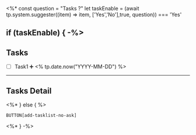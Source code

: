 
<%*
const question = "Tasks ?"
let taskEnable = (await tp.system.suggester((item) => item, ['Yes','No'],true, question)) === 'Yes'

if (taskEnable) { -%>
---
## Tasks
- [ ] Task1 ➕ <% tp.date.now("YYYY-MM-DD") %>

---
## Tasks Detail



<%* } else { %>

`BUTTON[add-tasklist-no-ask]`

<%* } -%>